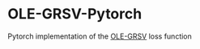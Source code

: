 # OLE-GRSV-Pytorch
Pytorch implementation of the [OLE-GRSV](https://arxiv.org/abs/1805.07291) loss function
